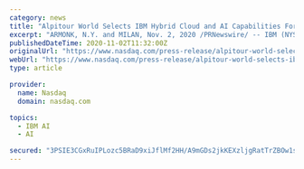 ```yaml
---
category: news
title: "Alpitour World Selects IBM Hybrid Cloud and AI Capabilities For a More Personalized Customer Experience"
excerpt: "ARMONK, N.Y. and MILAN, Nov. 2, 2020 /PRNewswire/ -- IBM (NYSE: IBM) and Italy's leading travel company, Alpitour Group, announced that it has selected IBM Watson, enabled by hybrid cloud ..."
publishedDateTime: 2020-11-02T11:32:00Z
originalUrl: "https://www.nasdaq.com/press-release/alpitour-world-selects-ibm-hybrid-cloud-and-ai-capabilities-for-a-more-personalized"
webUrl: "https://www.nasdaq.com/press-release/alpitour-world-selects-ibm-hybrid-cloud-and-ai-capabilities-for-a-more-personalized"
type: article

provider:
  name: Nasdaq
  domain: nasdaq.com

topics:
  - IBM AI
  - AI

secured: "3PSIE3CGxRuIPLozc5BRaD9xiJflMf2HH/A9mGDs2jkKEXzljgRatTrZBOw1sE5EsGjcOwSj8dJxHnNiF8z2/4I3OjQqK7l1lka8dupj92pM+UK76bOIn+rpBr+Mu22UYaw/b7REzSGtFAqha23s6Em8FXLv2eakhSkO/RjL4q4fQOvNsS85TQrVZIJ9jDnd/Q8knyjGlgoeLNpfjOohZTuATcYXEiyoQlZh19jyznQWGbzFqMXuE+pUz5RqjMUTVCcXbNz6S3CC2sjV7sF6EIRcWremrkwNux91hJ9qklDiKJaYgqXxRmXC9y3l+MD3jMRN+I60Qyrv3T1Akx0an1Lwa1EF9yrpem20GphFVnE=;M+UScrdnw8+8CWcudzdRxA=="
---
```



